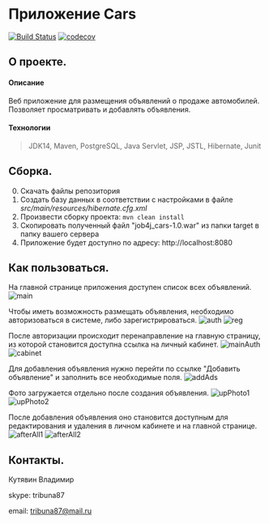 # Приложение Cars
[![Build Status](https://app.travis-ci.com/kva-devops/job4j_cars.svg?branch=master)](https://app.travis-ci.com/kva-devops/job4j_cars)
[![codecov](https://codecov.io/gh/kva-devops/job4j_cars/branch/master/graph/badge.svg?token=YBZ9UHKVSB)](https://codecov.io/gh/kva-devops/job4j_cars)

## О проекте.
#### Описание
Веб приложение для размещения объявлений о продаже автомобилей.
Позволяет просматривать и добавлять объявления.

#### Технологии
>JDK14, Maven, PostgreSQL, Java Servlet, JSP, JSTL, Hibernate, Junit

## Сборка.
0. Скачать файлы репозитория
1. Создать базу данных в соответствии с настройками в файле *src/main/resources/hibernate.cfg.xml*
1. Произвести сборку проекта: `mvn clean install`
2. Скопировать полученный файл "job4j_cars-1.0.war" из папки target в папку вашего сервера
3. Приложение будет доступно по адресу: http://localhost:8080

## Как пользоваться.
На главной странице приложения доступен список всех объявлений.
![main](images/Selection_115.png)

Чтобы иметь возможность размещать объявления, необходимо авторизоваться
в системе, либо зарегистрироваться.
![auth](images/Selection_099.png) 
![reg](images/Selection_100.png)

После авторизации происходит перенаправление на главную страницу, из которой
становится доступна ссылка на личный кабинет.
![mainAuth](images/Selection_110.png)
![cabinet](images/Selection_101.png)

Для добавления объявления нужно перейти по ссылке "Добавить объявление" и
заполнить все необходимые поля.
![addAds](images/Selection_111.png)

Фото загружается отдельно после создания объявления.
![upPhoto1](images/Selection_112.png)
![upPhoto2](images/Selection_105.png)

После добавления объявления оно становится доступным для редактирования и удаления в личном кабинете 
и на главной странице. 
![afterAll1](images/Selection_113.png)
![afterAll2](images/Selection_114.png)

## Контакты.
Кутявин Владимир

skype: tribuna87

email: tribuna87@mail.ru